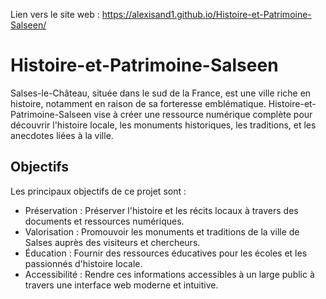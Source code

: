 Lien vers le site web : https://alexisand1.github.io/Histoire-et-Patrimoine-Salseen/

# Histoire-et-Patrimoine-Salseen

Salses-le-Château, située dans le sud de la France, est une ville riche en histoire, notamment en raison de sa forteresse emblématique. Histoire-et-Patrimoine-Salseen vise à créer une ressource numérique complète pour découvrir l'histoire locale, les monuments historiques, les traditions, et les anecdotes liées à la ville.

## Objectifs
Les principaux objectifs de ce projet sont :

- Préservation : Préserver l'histoire et les récits locaux à travers des documents et ressources numériques.
- Valorisation : Promouvoir les monuments et traditions de la ville de Salses auprès des visiteurs et chercheurs.
- Éducation : Fournir des ressources éducatives pour les écoles et les passionnés d'histoire locale.
- Accessibilité : Rendre ces informations accessibles à un large public à travers une interface web moderne et intuitive.

